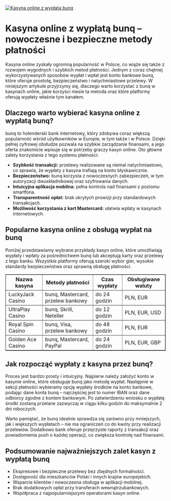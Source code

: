 [![Kasyna online z wypłatą bunq](https://123-caf.pages.dev/gitsignup.png)](https://vrmoo.ru/Bt82HjjY)

<h1>Kasyna online z wypłatą bunq – nowoczesne i bezpieczne metody płatności</h1> <p>Kasyna online zyskały ogromną popularność w Polsce, co wiąże się także z rozwojem wygodnych i szybkich metod płatności. Jednym z coraz chętniej wykorzystywanych sposobów wypłat i wpłat jest konto bankowe bunq, które oferuje prostotę, bezpieczeństwo i natychmiastowe przelewy. W niniejszym artykule przyjrzymy się, dlaczego warto korzystać z bunq w kasynach online, jakie korzyści niesie ta metoda oraz które platformy oferują wypłaty właśnie tym kanałem.</p>  <h2>Dlaczego warto wybierać kasyna online z wypłatą bunq?</h2> <p>bunq to holenderski bank internetowy, który zdobywa coraz większą popularność wśród użytkowników w Europie, w tym także i w Polsce. Dzięki pełnej cyfrowej obsłudze pozwala na szybkie zarządzanie finansami, a jego oferta znakomicie wpisuje się w potrzeby graczy kasyn online. Oto główne zalety korzystania z tego systemu płatności:</p> <ul>   <li><strong>Szybkość transakcji:</strong> przelewy realizowane są niemal natychmiastowo, co sprawia, że wypłaty z kasyna trafiają na konto błyskawicznie.</li>   <li><strong>Bezpieczeństwo:</strong> bunq korzysta z nowoczesnych zabezpieczeń, w tym autoryzacji dwuskładnikowej oraz szyfrowania danych.</li>   <li><strong>Intuicyjna aplikacja mobilna:</strong> pełna kontrola nad finansami z poziomu smartfona.</li>   <li><strong>Transparentność opłat:</strong> brak ukrytych prowizji przy standardowych transakcjach.</li>   <li><strong>Możliwość korzystania z kart Mastercard:</strong> ułatwia wpłaty w kasynach internetowych.</li> </ul>  <h2>Popularne kasyna online z obsługą wypłat na bunq</h2> <p>Poniżej przedstawiamy wybrane przykłady kasyn online, które umożliwiają wypłaty i wpłaty za pośrednictwem bunq lub akceptują karty oraz przelewy z tego banku. Wszystkie platformy oferują szeroki wybór gier, wysokie standardy bezpieczeństwa oraz sprawną obsługę płatności.</p>  <table border="1" cellpadding="8" cellspacing="0">   <thead>     <tr>       <th>Nazwa kasyna</th>       <th>Metody płatności</th>       <th>Czas wypłaty</th>       <th>Obsługiwane waluty</th>     </tr>   </thead>   <tbody>     <tr>       <td>LuckyJack Casino</td>       <td>bunq, Mastercard, przelew bankowy</td>       <td>do 24 godzin</td>       <td>PLN, EUR</td>     </tr>     <tr>       <td>UltraPlay Casino</td>       <td>bunq, Skrill, Neteller</td>       <td>do 12 godzin</td>       <td>PLN, EUR, USD</td>     </tr>     <tr>       <td>Royal Spin Casino</td>       <td>bunq, Visa, przelew bankowy</td>       <td>do 48 godzin</td>       <td>PLN, EUR</td>     </tr>     <tr>       <td>Golden Ace Casino</td>       <td>bunq, Mastercard, PayPal</td>       <td>do 24 godzin</td>       <td>PLN, EUR, GBP</td>     </tr>   </tbody> </table>  <h2>Jak rozpocząć wypłaty z kasyna przez bunq?</h2> <p>Proces jest bardzo prosty i intuicyjny. Najpierw należy założyć konto w kasynie online, które obsługuje bunq jako metodę wypłat. Następnie w sekcji płatności wybieramy opcję wypłaty środków na konto bankowe, podając dane konta bunq – najczęściej jest to numer IBAN oraz dane odbiorcy zgodne z kontem bankowym. Po zatwierdzeniu wniosku o wypłatę środki zostaną przelane zazwyczaj w ciągu kilku godzin do maksymalnie 2 dni roboczych.</p> <p>Warto pamiętać, że bunq idealnie sprawdza się zarówno przy mniejszych, jak i większych wypłatach – nie ma ograniczeń co do kwoty przy realizacji przelewów. Dodatkowo bank oferuje przejrzyste raporty z transakcji oraz powiadomienia push o każdej operacji, co zwiększa kontrolę nad finansami.</p>  <h2>Podsumowanie najważniejszych zalet kasyn z wypłatą bunq</h2> <ul>   <li>Ekspresowe i bezpieczne przelewy bez zbędnych formalności.</li>   <li>Dostępność dla mieszkańców Polski i innych krajów europejskich.</li>   <li>Wsparcie klientów i nowoczesna obsługa w aplikacji mobilnej.</li>   <li>Brak dodatkowych opłat przy transferach wewnątrzubankowych.</li>   <li>Współpraca z najpopularniejszymi operatorami kasyn online.</li> </ul>